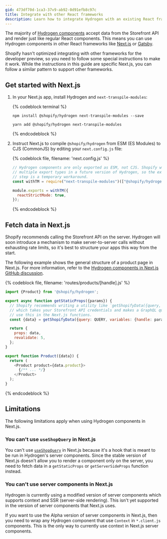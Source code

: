 ```yaml
---
gid: 473df70d-1ca3-37v9-ab92-0d91efb8c97c
title: Integrate with other React frameworks
description: Learn how to integrate Hydrogen with an existing React framework that you're using.
---
```


The majority of [Hydrogen components](https://shopify.dev/api/hydrogen/components) accept data from the Storefront API and render just like regular React components. This means you can use Hydrogen components in other React frameworks like [Next.js](https://nextjs.org/) or [Gatsby](https://www.gatsbyjs.com/).

Shopify hasn't optimized integrating with other frameworks for the developer preview, so you need to follow some special instructions to make it work. While the instructions in this guide are specific Next.js, you can follow a similar pattern to support other frameworks.

## Get started with Next.js

1. In your Next.js app, install Hydrogen and `next-transpile-modules`:

    {% codeblock terminal %}

    ```bash?filename: 'Terminal', title: 'npm'
    npm install @shopify/hydrogen next-transpile-modules --save
    ```

    ```bash?filename: 'Terminal', title: 'Yarn'
    yarn add @shopify/hydrogen next-transpile-modules
    ```

    {% endcodeblock %}

2. Instruct Next.js to compile `@shopify/hydrogen` from ESM (ES Modules) to CJS (CommonJS) by editing your `next.config.js` file:

    {% codeblock file, filename: 'next.config.js' %}

    ```js
    // Hydrogen components are only exported as ESM, not CJS. Shopify will support
    // multiple export types in a future version of Hydrogen, so the extra transpile
    // step is a temporary workaround.
    const withTM = require("next-transpile-modules")(["@shopify/hydrogen"]);

    module.exports = withTM({
      reactStrictMode: true,
    });
    ```

    {% endcodeblock %}

## Fetch data in Next.js

Shopify recommends calling the Storefront API on the server. Hydrogen will soon introduce a mechanism to make server-to-server calls without exhausting rate limits, so it's best to structure your apps this way from the start.

The following example shows the general structure of a product page in Next.js. For more information, refer to the [Hydrogen components in Next.js GitHub discussion](https://github.com/Shopify/hydrogen/discussions/240).

{% codeblock file, filename: 'routes/products/[handle].js' %}

```js
import {Product} from '@shopify/hydrogen';

export async function getStaticProps({params}) {
  // Shopify recommends writing a utility like `getShopifyData({query, variables})`,
  // which takes your Storefront API credentials and makes a GraphQL query. You can then
  // use this in the Next.js functions.
  const {data} = getShopifyData({query: QUERY, variables: {handle: params.handle}});

  return {
    props: data,
    revalidate: 5,
  };
}

export function Product({data}) {
  return (
    <Product product={data.product}>
      {/** ... */}
    </Product>
  );
}
```

{% endcodeblock %}

## Limitations

The following limitations apply when using Hydrogen components in Next.js.

### You can't use `useShopQuery` in Next.js

You can't use [`useShopQuery`](https://shopify.dev/api/hydrogen/hooks/global/useshopquery) in Next.js because it's a hook that is meant to be run in Hydrogen's server components. Since the stable version of Next.js doesn't allow you to render a component only on the server, you need to fetch data in a `getStaticProps` or `getServerSideProps` function instead.

### You can't use server components in Next.js

Hydrogen is currently using a modified version of server components which supports context and SSR (server-side rendering). This isn't yet supported in the version of server components that Next.js uses.

If you want to use the Alpha version of server components in Next.js, then you need to wrap any Hydrogen component that use `Context` in `*.client.js` components. This is the only way to currently use context in Next.js server components.
